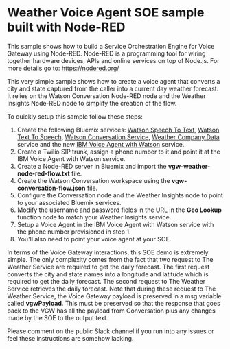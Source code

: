# Weather Voice Agent SOE sample built with Node-RED

This sample shows how to build a Service Orchestration Engine for Voice Gateway using Node-RED. Node-RED is a programming tool for wiring together 
hardware devices, APIs and online services on top of Node.js. For more details go to: https://nodered.org/

This very simple sample shows how to create a voice agent that converts a city and state captured from the caller into a current day weather forecast. It relies
on the Watson Conversation Node-RED node and the Weather Insights Node-RED node to simplify the creation of the flow. 

To quickly setup this sample follow these steps:

1. Create the following Bluemix services: [Watson Speech To Text](https://console.bluemix.net/catalog/services/speech-to-text?env_id=ibm%3Ayp%3Aus-south), 
[Watson Text To Speech](https://console.bluemix.net/catalog/services/text-to-speech?env_id=ibm%3Ayp%3Aus-south), 
[Watson Conversation Service](https://console.bluemix.net/catalog/services/conversation?env_id=ibm%3Ayp%3Aus-south), 
[Weather Company Data](https://console.bluemix.net/catalog/services/weather-company-data?env_id=ibm%3Ayp%3Aus-south&taxonomyNavigation=app-services) service and 
the new [IBM Voice Agent with Watson](https://console.bluemix.net/catalog/services/voice-agent-with-watson?env_id=ibm%3Ayp%3Aus-south) service.
1. Create a Twilio SIP trunk, assign a phone number to it and point it at the IBM Voice Agent with Watson service.
1. Create a Node-RED server in Bluemix and import the **vgw-weather-node-red-flow.txt** file.
1. Create the Watson Conversation workspace using the **vgw-conversation-flow.json** file.
1. Configure the Conversation node and the Weather Insights node to point to your associated Bluemix services.
1. Modify the username and password fields in the URL in the **Geo Lookup** function node to match your Weather Insights service.
1. Setup a Voice Agent in the IBM Voice Agent with Watson service with the phone number provisioned in step 1. 
1. You'll also need to point your voice agent at your SOE.

In terms of the Voice Gateway interactions, this SOE demo is extremely simple. The only complexity comes from the fact that two request to The Weather Service are 
required to get the daily forecast. The first request converts the city and state names into a longitude and latitude which is required to get the daily forecast. 
The second request to The Weather Service retrieves the daily forecast. Note that during these request to The Weather Service, the Voice Gateway payload is 
preserved in a msg variable called **vgwPayload**. This must be preserved so that the response that goes back to the VGW has all the payload from Conversation plus any 
changes made by the SOE to the output text.

Please comment on the public Slack channel if you run into any issues or feel these instructions are somehow lacking.

